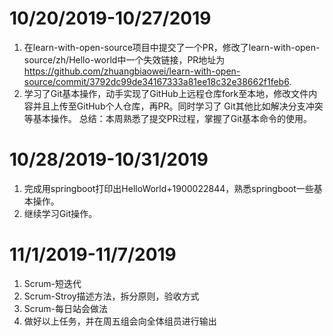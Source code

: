 # 10/20/2019-10/27/2019
1. 在learn-with-open-source项目中提交了一个PR，修改了learn-with-open-source/zh/Hello-world中一个失效链接，PR地址为
https://github.com/zhuangbiaowei/learn-with-open-source/commit/3792dc99de34167333a81ee18c32e38662f1feb6.
2. 学习了Git基本操作，动手实现了GitHub上远程仓库fork至本地，修改文件内容并且上传至GitHub个人仓库，再PR。同时学习了
Git其他比如解决分支冲突等基本操作。
总结：本周熟悉了提交PR过程，掌握了Git基本命令的使用。
# 10/28/2019-10/31/2019
1. 完成用springboot打印出HelloWorld+1900022844，熟悉springboot一些基本操作。
2. 继续学习Git操作。
# 11/1/2019-11/7/2019
1. Scrum-短迭代
2. Scrum-Stroy描述方法，拆分原则，验收方式
3. Scrum-每日站会做法
4. 做好以上任务，并在周五组会向全体组员进行输出
